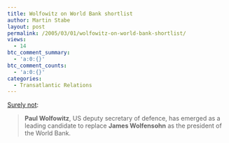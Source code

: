 ```yaml
---
title: Wolfowitz on World Bank shortlist
author: Martin Stabe
layout: post
permalink: /2005/03/01/wolfowitz-on-world-bank-shortlist/
views:
  - 14
btc_comment_summary:
  - 'a:0:{}'
btc_comment_counts:
  - 'a:0:{}'
categories:
  - Transatlantic Relations
---
```

[Surely not][1]:

> **Paul Wolfowitz**, US deputy secretary of defence, has emerged as a leading candidate to replace **James Wolfensohn** as the president of the World Bank.

 [1]: http://news.ft.com/cms/s/6be27ed0-89da-11d9-aa18-00000e2511c8,_i_rssPage=7c2e2eb0-cbe5-11d7-81c6-0820abe49a01.html "FT.com / World / US - Wolfowitz on shortlist for World Bank top post"